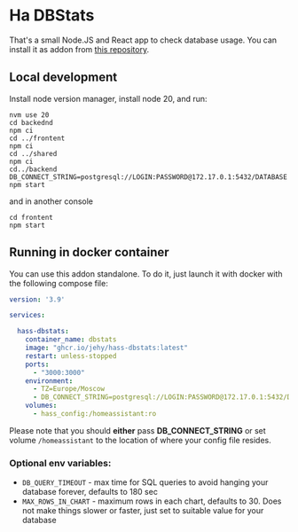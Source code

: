 # Ha DBStats

That's a small Node.JS and React app to check database usage.
You can install it as addon from [this repository](https://github.com/jehy/hass-addons).

## Local development
Install node version manager, install node 20, and run:
```shell
nvm use 20
cd backednd
npm ci
cd ../frontent
npm ci
cd ../shared
npm ci
cd../backend
DB_CONNECT_STRING=postgresql://LOGIN:PASSWORD@172.17.0.1:5432/DATABASE npm start
```
and in another console
```shell
cd frontent
npm start
```
## Running in docker container
You can use this addon standalone. To do it, just launch it with docker with the following compose file:

```yaml
version: '3.9'

services:  

  hass-dbstats:
    container_name: dbstats
    image: "ghcr.io/jehy/hass-dbstats:latest"
    restart: unless-stopped
    ports:
      - "3000:3000"
    environment:
      - TZ=Europe/Moscow
      - DB_CONNECT_STRING=postgresql://LOGIN:PASSWORD@172.17.0.1:5432/DATABASE
    volumes:
      - hass_config:/homeassistant:ro
```


Please note that you should **either** pass **DB_CONNECT_STRING** or set volume `/homeassistant` to the location of where your config file resides.

### Optional env variables:
* `DB_QUERY_TIMEOUT` - max time for SQL queries to avoid hanging your database forever, defaults to 180 sec
* `MAX_ROWS_IN_CHART` - maximum rows in each chart, defaults to 30. Does not make things slower or faster, just set to suitable value for your database

